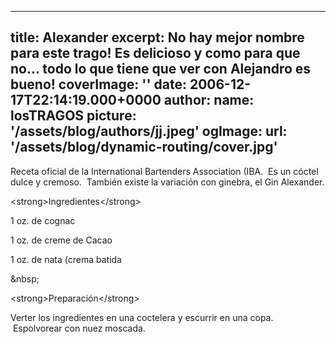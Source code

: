 
---
title: Alexander
excerpt: No hay mejor nombre para este trago! Es delicioso y como para que no... todo lo que tiene que ver con Alejandro es bueno!
coverImage: ''
date: 2006-12-17T22:14:19.000+0000
author:
  name: losTRAGOS
  picture: '/assets/blog/authors/jj.jpeg'
ogImage:
  url: '/assets/blog/dynamic-routing/cover.jpg'
---
  Receta oficial de la International Bartenders Association (IBA.  Es un cóctel dulce y cremoso.  También existe la variación con ginebra, el Gin Alexander.



&lt;strong&gt;Ingredientes&lt;&#x2F;strong&gt;

1 oz. de cognac

1 oz. de creme de Cacao

1 oz. de nata (crema batida

&amp;nbsp;

&lt;strong&gt;Preparación&lt;&#x2F;strong&gt;

Verter los ingredientes en una coctelera y escurrir en una copa.  Espolvorear con nuez moscada.
